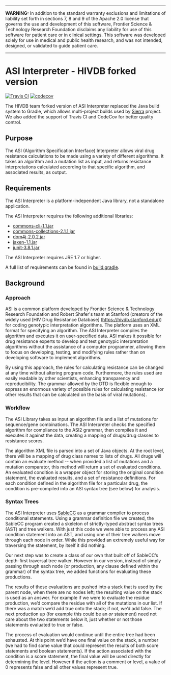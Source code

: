 -----------------------------------------------------------------------
**WARNING:** In addition to the standard warranty exclusions and
limitations of liability set forth in sections 7, 8 and 9 of the Apache
2.0 license that governs the use and development of this software,
Frontier Science & Technology Research Foundation disclaims any
liability for use of this software for patient care or in clinical
settings. This software was developed solely for use in medical and
public health research, and was not intended, designed, or validated to
guide patient care.

-----------------------------------------------------------------------

# ASI Interpreter - HIVDB forked version

[![Travis CI](https://api.travis-ci.org/hivdb/asi_interpreter.svg?branch=1.5.0.1_gradle)](https://travis-ci.org/hivdb/asi_interpreter)
[![codecov](https://codecov.io/gh/hivdb/asi_interpreter/branch/1.5.0.1_gradle/graph/badge.svg)](https://codecov.io/gh/hivdb/asi_interpreter)

The HIVDB team forked version of ASI Interpreter replaced the Java
build system to Gradle, which allows multi-project builds used by
[Sierra](https://github.com/hivdb/sierra) project. We also added the
support of Travis CI and CodeCov for better quality control.


## Purpose

The ASI (Algorithm Specification Interface) Interpreter allows viral
drug resistance calculations to be made using a variety of different
algorithms. It takes an algorithm and a mutation list as input, and
returns resistance interpretations calculated according to that
specific algorithm, and associated results, as output. 


## Requirements

The ASI Interpreter is a platform-independent Java library, not a
standalone application. 

The ASI Interpreter requires the following additional libraries:

+ [commons-cli-1.1.jar](https://commons.apache.org/proper/commons-cli/)
+ [commons-collections-2.1.1.jar](https://commons.apache.org/proper/commons-collections/)
+ [dom4j-2.0.2.jar](https://github.com/dom4j/dom4j)
+ [jaxen-1.1.jar](https://github.com/jaxen-xpath/jaxen)
+ [junit-3.8.1.jar](http://junit.sourceforge.net/junit3.8.1/)

The ASI Interpreter requires JRE 1.7 or higher.

A full list of requirements can be found in [build.gradle](build.gradle).

## Background

### Approach

ASI is a common platform developed by Frontier Science & Technology 
Research Foundation and Robert Shafer's team at Stanford (creators 
of the widely used [HIV Drug Resistance Database]
(https://hivdb.stanford.edu/)) for coding genotypic interpretation 
algorithms. The platform uses an XML format for specifying an 
algorithm. The ASI Interpreter compiles the algorithm and executes 
it on user-specified data. ASI makes it possible for drug resistance 
experts to develop and test genotypic interpretation algorithms 
without the assistance of a computer programmer, allowing them to 
focus on developing, testing, and modifying rules rather than on 
developing software to implement algorithms.

By using this approach, the rules for calculating resistance can be
changed at any time without altering program code. Furthermore, the
rules used are easily readable by other scientists, enhancing
transparency and reproducibility. The grammar allowed by the DTD is
flexible enough to express an enormous variety of possible rules for
calculating resistance (or other results that can be calculated on the
basis of viral mutations).

### Workflow

The ASI Library takes as input an algorithm file and a list of 
mutations for sequence/gene combinations. The ASI Interpreter checks 
the specified algorithm for compliance to the ASI2 grammar, then 
compiles it and executes it against the data, creating a mapping of
drugs/drug classes to resistance scores.

The algorithm XML file is parsed into a set of Java objects. At the 
root level, there will be a mapping of drug class names to lists of 
drugs. All drugs will contain an evaluate method -- when provided a 
list of mutations and a mutation comparator, this method will return
a set of evaluated conditions. An evaluated condition is a wrapper 
object for storing the original condition statement, the evaluated
results, and a set of resistance definitions. For each condition 
defined in the algorithm file for a particular drug, the condition 
is pre-compiled into an ASI syntax tree (see below) for analysis. 

### Syntax Trees

The ASI Interpreter uses [SableCC](http://www.sablecc.org/) as a
grammar compiler to process conditional statements. Using a grammar
definition file we created, the SableCC program created a skeleton of
strictly-typed abstract syntax trees (AST) and tree walkers. With just
this code we were able to process any ASI condition statement into an
AST, and using one of their tree walkers move through each node in
order. While this provided an extremely useful way for traversing the
statement, by itself it did nothing. 

Our next step was to create a class of our own that built off of 
SableCC’s depth-first traversal tree walker. However in our version, 
instead of simply passing through each node (or production, any clause 
defined within the grammar) of the syntax tree, we added functions for 
evaluating these productions. 

The results of these evaluations are pushed into a stack that is used 
by the parent node, when there are no nodes left; the resulting value 
on the stack is used as an answer. For example if we were to evaluate 
the residue production, we’d compare the residue with all of the 
mutations in our list. If there was a match we’d add true onto the 
stack; if not, we’d add false. The next production up (for example this 
could be an *or* statement) need not care about the two statements below 
it, just whether or not those statements evaluated to true or false. 

The process of evaluation would continue until the entire tree had been 
exhausted. At this point we’d have one final value on the stack, a 
number (we had to find some value that could represent the results of 
both score statements and boolean statements). If the action associated 
with the condition is a score statement, the final value will be used 
directly for determining the level. However if the action is a comment 
or level, a value of 0 represents false and all other values represent 
true.
